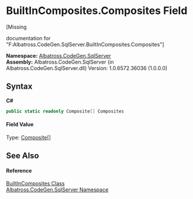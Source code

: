 # BuiltInComposites.Composites Field
 

\[Missing <summary> documentation for "F:Albatross.CodeGen.SqlServer.BuiltInComposites.Composites"\]

**Namespace:**&nbsp;<a href="N_Albatross_CodeGen_SqlServer.md">Albatross.CodeGen.SqlServer</a><br />**Assembly:**&nbsp;Albatross.CodeGen.SqlServer (in Albatross.CodeGen.SqlServer.dll) Version: 1.0.6572.36036 (1.0.0.0)

## Syntax

**C#**<br />
``` C#
public static readonly Composite[] Composites
```


#### Field Value
Type: <a href="T_Albatross_CodeGen_Composite.md">Composite</a>[]

## See Also


#### Reference
<a href="T_Albatross_CodeGen_SqlServer_BuiltInComposites.md">BuiltInComposites Class</a><br /><a href="N_Albatross_CodeGen_SqlServer.md">Albatross.CodeGen.SqlServer Namespace</a><br />